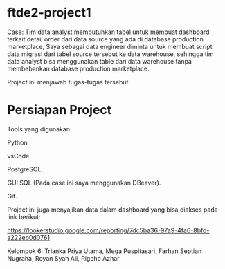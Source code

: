 # ftde2-project1

Case: 
Tim data analyst membutuhkan tabel untuk membuat dashboard terkait detail order dari data source yang ada di database production marketplace, Saya sebagai data engineer diminta untuk membuat script data migrasi dari tabel source tersebut ke data warehouse, sehingga tim data analyst bisa menggunakan table dari data warehouse tanpa membebankan database production marketplace.

Project ini menjawab tugas-tugas tersebut.

# Persiapan Project
Tools yang digunakan:

Python

vsCode.

PostgreSQL.

GUI SQL (Pada case ini saya menggunakan DBeaver).

Git.

Project ini juga menyajikan data dalam dashboard yang bisa diakses pada link berikut:

https://lookerstudio.google.com/reporting/7dc5ba36-97a9-4fa6-8bfd-a222eb0d0761

Kelompok 6:
Trianka Priya Utama, Mega Puspitasari, Farhan Septian Nugraha, Royan Syah Ali, Rigcho Azhar
